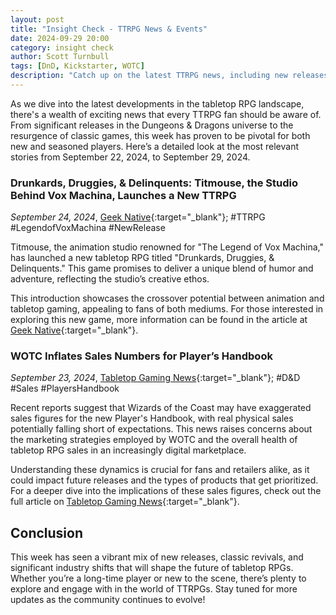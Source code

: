 ```yaml
---
layout: post
title: "Insight Check - TTRPG News & Events"
date: 2024-09-29 20:00
category: insight check
author: Scott Turnbull
tags: [DnD, Kickstarter, WOTC]
description: "Catch up on the latest TTRPG news, including new releases, classic revivals, and industry developments from September 22-29, 2024."
---
```

As we dive into the latest developments in the tabletop RPG landscape, there's a wealth of exciting news that every TTRPG fan should be aware of. From significant releases in the Dungeons & Dragons universe to the resurgence of classic games, this week has proven to be pivotal for both new and seasoned players. Here’s a detailed look at the most relevant stories from September 22, 2024, to September 29, 2024.

### Drunkards, Druggies, & Delinquents: Titmouse, the Studio Behind Vox Machina, Launches a New TTRPG
*September 24, 2024*, [Geek Native](https://www.geeknative.com/168668/drunkards-druggies-delinquents-titmouse-the-the-legend-of-vox-machina-studio-launch-a-ttrpg/){:target="_blank"}; #TTRPG #LegendofVoxMachina #NewRelease

Titmouse, the animation studio renowned for "The Legend of Vox Machina," has launched a new tabletop RPG titled "Drunkards, Druggies, & Delinquents." This game promises to deliver a unique blend of humor and adventure, reflecting the studio’s creative ethos.

This introduction showcases the crossover potential between animation and tabletop gaming, appealing to fans of both mediums. For those interested in exploring this new game, more information can be found in the article at [Geek Native](https://www.geeknative.com/168668/drunkards-druggies-delinquents-titmouse-the-the-legend-of-vox-machina-studio-launch-a-ttrpg/){:target="_blank"}.

### WOTC Inflates Sales Numbers for Player’s Handbook
*September 23, 2024*, [Tabletop Gaming News](https://www.tabletopgamingnews.com/wotc-inflates-sales-numbers-for-players-handbook-real-figures-might-be-shockingly-low/){:target="_blank"}; #D&D #Sales #PlayersHandbook

Recent reports suggest that Wizards of the Coast may have exaggerated sales figures for the new Player's Handbook, with real physical sales potentially falling short of expectations. This news raises concerns about the marketing strategies employed by WOTC and the overall health of tabletop RPG sales in an increasingly digital marketplace.

Understanding these dynamics is crucial for fans and retailers alike, as it could impact future releases and the types of products that get prioritized. For a deeper dive into the implications of these sales figures, check out the full article on [Tabletop Gaming News](https://www.tabletopgamingnews.com/wotc-inflates-sales-numbers-for-players-handbook-real-figures-might-be-shockingly-low/){:target="_blank"}.

## Conclusion

This week has seen a vibrant mix of new releases, classic revivals, and significant industry shifts that will shape the future of tabletop RPGs. Whether you’re a long-time player or new to the scene, there’s plenty to explore and engage with in the world of TTRPGs. Stay tuned for more updates as the community continues to evolve!